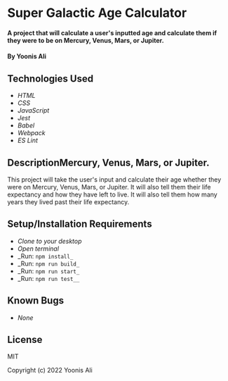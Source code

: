 # Super Galactic Age Calculator

#### A project that will calculate a user's inputted age and calculate them if they were to be on Mercury, Venus, Mars, or Jupiter.

#### By Yoonis Ali

## Technologies Used

* _HTML_
* _CSS_
* _JavaScript_
* _Jest_
* _Babel_
* _Webpack_
* _ES Lint_

## DescriptionMercury, Venus, Mars, or Jupiter.
This project will take the user's input and calculate their age whether they were on Mercury, Venus, Mars, or Jupiter. It will also tell them their life expectancy and how they have left to live. It will also tell them how many years they lived past their life expectancy.

## Setup/Installation Requirements

* _Clone to your desktop_
* _Open terminal_
* _Run: `npm install_`
* _Run: `npm run build_`
* _Run: `npm run start_`
* _Run: `npm run test__`

## Known Bugs

* _None_

## License
MIT

Copyright (c) 2022 Yoonis Ali
